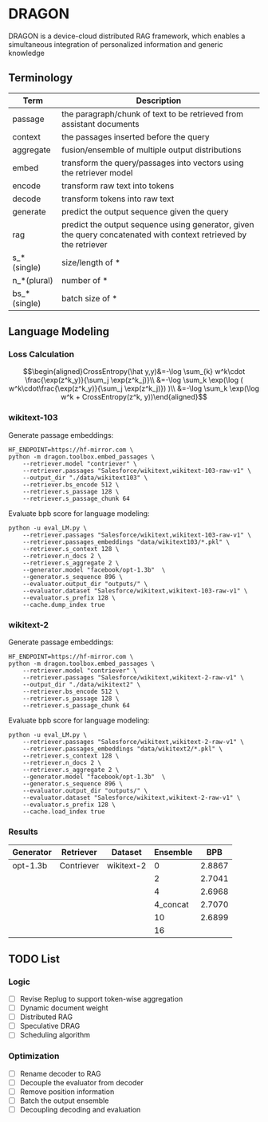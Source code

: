 # DRAGON
DRAGON is a device-cloud distributed RAG framework, which enables a simultaneous integration of personalized information and generic knowledge

## Terminology
|Term        |Description                                                         |
|------------|--------------------------------------------------------------------|
|passage     |the paragraph/chunk of text to be retrieved from assistant documents|
|context     |the passages inserted before the query                              |
|aggregate   |fusion/ensemble of multiple output distributions                    |
|embed       |transform the query/passages into vectors using the retriever model |
|encode      |transform raw text into tokens                                      |
|decode      |transform tokens into raw text                                      |
|generate    |predict the output sequence given the query                         |
|rag         |predict the output sequence using generator, given the query concatenated with context retrieved by the retriever|
|s_*(single) |size/length of *                                                    |
|n_*(plural) |number of *                                                         |
|bs_*(single)|batch size of *                                                     |
## Language Modeling
### Loss Calculation
$$\begin{aligned}CrossEntropy(\hat y,y)&=-\log \sum_{k} w^k\cdot \frac{\exp(z^k_y)}{\sum_j \exp(z^k_j)}\\
&=-\log \sum_k \exp(\log ( w^k\cdot\frac{\exp(z^k_y)}{\sum_j \exp(z^k_j)}) )\\
&=-\log \sum_k \exp(\log w^k + CrossEntropy(z^k, y))\end{aligned}$$
### wikitext-103
Generate passage embeddings:
```shell
HF_ENDPOINT=https://hf-mirror.com \
python -m dragon.toolbox.embed_passages \
    --retriever.model "contriever" \
    --retriever.passages "Salesforce/wikitext,wikitext-103-raw-v1" \
    --output_dir "./data/wikitext103" \
    --retriever.bs_encode 512 \
    --retriever.s_passage 128 \
    --retriever.s_passage_chunk 64
```
Evaluate bpb score for language modeling:
```shell
python -u eval_LM.py \
    --retriever.passages "Salesforce/wikitext,wikitext-103-raw-v1" \
    --retriever.passages_embeddings "data/wikitext103/*.pkl" \
    --retriever.s_context 128 \
    --retriever.n_docs 2 \
    --retriever.s_aggregate 2 \
    --generator.model "facebook/opt-1.3b"  \
    --generator.s_sequence 896 \
    --evaluator.output_dir "outputs/" \
    --evaluator.dataset "Salesforce/wikitext,wikitext-103-raw-v1" \
    --evaluator.s_prefix 128 \
    --cache.dump_index true
```

### wikitext-2
Generate passage embeddings:
```shell
HF_ENDPOINT=https://hf-mirror.com \
python -m dragon.toolbox.embed_passages \
    --retriever.model "contriever" \
    --retriever.passages "Salesforce/wikitext,wikitext-2-raw-v1" \
    --output_dir "./data/wikitext2" \
    --retriever.bs_encode 512 \
    --retriever.s_passage 128 \
    --retriever.s_passage_chunk 64
```
Evaluate bpb score for language modeling:
```shell
python -u eval_LM.py \
    --retriever.passages "Salesforce/wikitext,wikitext-2-raw-v1" \
    --retriever.passages_embeddings "data/wikitext2/*.pkl" \
    --retriever.s_context 128 \
    --retriever.n_docs 2 \
    --retriever.s_aggregate 2 \
    --generator.model "facebook/opt-1.3b"  \
    --generator.s_sequence 896 \
    --evaluator.output_dir "outputs/" \
    --evaluator.dataset "Salesforce/wikitext,wikitext-2-raw-v1" \
    --evaluator.s_prefix 128 \
    --cache.load_index true
```
### Results
|Generator  |Retriever  |Dataset   |Ensemble|BPB    |
|-----------|-----------|----------|--------|-------|
|opt-1.3b   |Contriever |wikitext-2|0       |2.8867 |
|           |           |          |2       |2.7041 |
|           |           |          |4       |2.6968 |
|           |           |          |4_concat|2.7070 |
|           |           |          |10      |2.6899 |
|           |           |          |16      |       |

## TODO List
### Logic
- [ ] Revise Replug to support token-wise aggregation
- [ ] Dynamic document weight
- [ ] Distributed RAG
- [ ] Speculative DRAG
- [ ] Scheduling algorithm

### Optimization
- [ ] Rename decoder to RAG
- [ ] Decouple the evaluator from decoder
- [ ] Remove position information
- [ ] Batch the output ensemble
- [ ] Decoupling decoding and evaluation